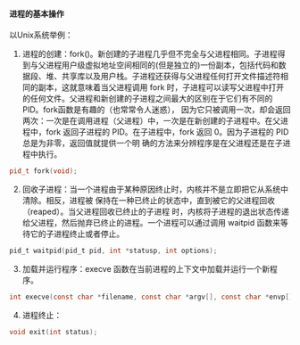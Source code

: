 #### 进程的基本操作

以Unix系统举例：

1. 进程的创建：fork()。新创建的子进程几乎但不完全与父进程相同。子进程得到与父进程用户级虚拟地址空间相同的(但是独立的)一份副本，包括代码和数据段、堆、共享库以及用户栈。子进程还获得与父进程任何打开文件描述符相同的副本，这就意味着当父进程调用 fork 时，子进程可以读写父进程中打开的任何文件。父进程和新创建的子进程之间最大的区别在于它们有不同的 PID。fork函数是有趣的（也常常令人迷惑）， 因为它只被调用一次，却会返回两次：一次是在调用进程（父进程）中，一次是在新创建的子进程中。在父进程中，fork 返回子进程的 PID。在子进程中，fork 返回 0。因为子进程的 PID 总是为非零，返回值就提供一个明 确的方法来分辨程序是在父进程还是在子进程中执行。

```C++
pid_t fork(void);
```



2. 回收子进程：当一个进程由于某种原因终止时，内核并不是立即把它从系统中清除。相反，进程被
  保持在一种已终止的状态中，直到被它的父进程回收（reaped）。当父进程回收已终止的子进程
  时，内核将子进程的退出状态传递给父进程，然后抛弃已终止的进程。一个进程可以通过调用
  waitpid 函数来等待它的子进程终止或者停止。

  ```C
  pid_t waitpid(pid_t pid, int *statusp, int options);
  ```

  

3. 加载并运行程序：execve 函数在当前进程的上下文中加载并运行一个新程序。

  ```C
  int execve(const char *filename, const char *argv[], const char *envp[]);
  ```

  

4. 进程终止：

  ```C
  void exit(int status);
  ```

  